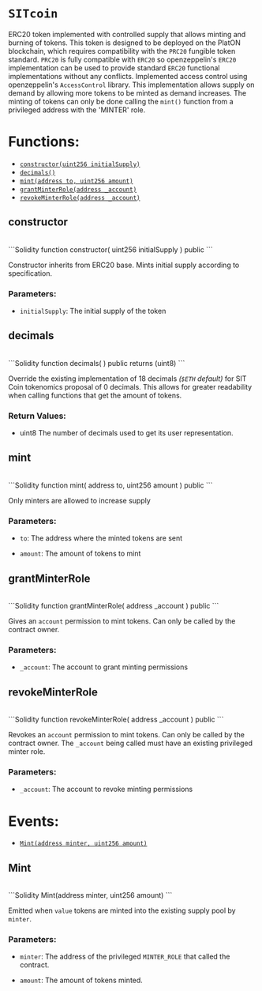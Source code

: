 # `SITcoin`

ERC20 token implemented with controlled supply that allows minting and burning of tokens. This token is designed to be deployed on the PlatON blockchain, which requires compatibility with the `PRC20` fungible token standard. `PRC20` is fully compatible with `ERC20` so openzeppelin's `ERC20` implementation can be used to provide standard `ERC20` functional implementations without any conflicts.
Implemented access control using openzeppelin's `AccessControl` library. This implementation allows supply on demand by allowing more tokens to be minted as demand increases. The minting of tokens can only be done calling the `mint()` function from a privileged address with the 'MINTER' role. 




# Functions:
- [`constructor(uint256 initialSupply)`](#SITcoin-constructor-uint256-)
- [`decimals()`](#SITcoin-decimals--)
- [`mint(address to, uint256 amount)`](#SITcoin-mint-address-uint256-)
- [`grantMinterRole(address _account)`](#SITcoin-grantMinterRole-address-)
- [`revokeMinterRole(address _account)`](#SITcoin-revokeMinterRole-address-)

## constructor
<br>
```Solidity
function constructor(
  uint256 initialSupply
) public
```

Constructor inherits from ERC20 base. Mints initial supply according to specification.

### Parameters:
- `initialSupply`: The initial supply of the token
## decimals
<br>
```Solidity
function decimals(
) public returns (uint8)
```

Override the existing implementation of 18 decimals _(`$ETH` default)_ for SIT Coin tokenomics proposal of 0 decimals. This allows for greater readability when calling functions that get the amount of tokens.

### Return Values:
- uint8 The number of decimals used to get its user representation.
## mint
<br>
```Solidity
function mint(
  address to,
  uint256 amount
) public
```

Only minters are allowed to increase supply

### Parameters:
- `to`: The address where the minted tokens are sent

- `amount`: The amount of tokens to mint
## grantMinterRole
<br>
```Solidity
function grantMinterRole(
  address _account
) public
```

Gives an `account` permission to mint tokens. Can only be called by the contract owner.

### Parameters:
- `_account`: The account to grant minting permissions
## revokeMinterRole
<br>
```Solidity
function revokeMinterRole(
  address _account
) public
```

Revokes an `account` permission to mint tokens. Can only be called by the contract owner. The `_account` being called must have an existing privileged minter role.

### Parameters:
- `_account`: The account to revoke minting permissions

# Events:
- [`Mint(address minter, uint256 amount)`](#SITcoin-Mint-address-uint256-)

## Mint

<br>
```Solidity
Mint(address minter, uint256 amount)
```

Emitted when `value` tokens are minted into the existing supply pool by `minter`.

### Parameters:
- `minter`: The address of the privileged `MINTER_ROLE` that called the contract.

- `amount`: The amount of tokens minted.
